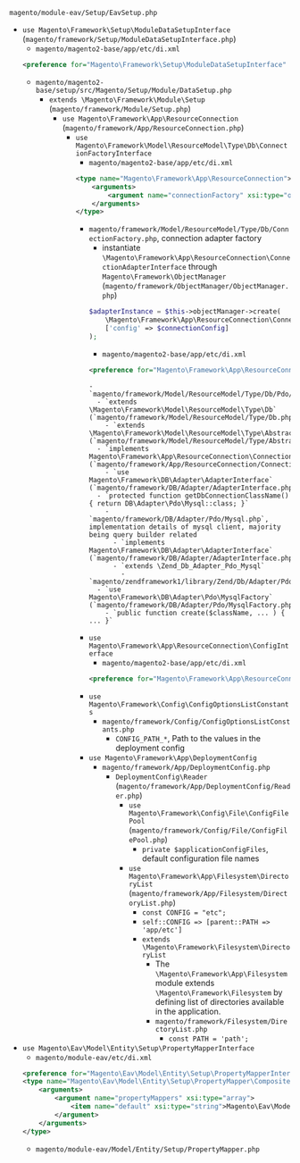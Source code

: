 `magento/module-eav/Setup/EavSetup.php`
- `use Magento\Framework\Setup\ModuleDataSetupInterface` (`magento/framework/Setup/ModuleDataSetupInterface.php`)
  - `magento/magento2-base/app/etc/di.xml`
  ```xml
  <preference for="Magento\Framework\Setup\ModuleDataSetupInterface" type="Magento\Setup\Module\DataSetup" />
  ```
    - `magento/magento2-base/setup/src/Magento/Setup/Module/DataSetup.php`
      - `extends \Magento\Framework\Module\Setup` (`magento/framework/Module/Setup.php`)
        - `use Magento\Framework\App\ResourceConnection` (`magento/framework/App/ResourceConnection.php`)
          - `use Magento\Framework\Model\ResourceModel\Type\Db\ConnectionFactoryInterface`
            - `magento/magento2-base/app/etc/di.xml`
            ```xml
            <type name="Magento\Framework\App\ResourceConnection">
                <arguments>
                    <argument name="connectionFactory" xsi:type="object">Magento\Framework\App\ResourceConnection\ConnectionFactory</argument>
                </arguments>
            </type>
            ```
              - `magento/framework/Model/ResourceModel/Type/Db/ConnectionFactory.php`, connection adapter factory
                - instantiate `\Magento\Framework\App\ResourceConnection\ConnectionAdapterInterface` through `Magento\Framework\ObjectManager` (`magento/framework/ObjectManager/ObjectManager.php`)
                ```php
                $adapterInstance = $this->objectManager->create(
                    \Magento\Framework\App\ResourceConnection\ConnectionAdapterInterface::class,
                    ['config' => $connectionConfig]
                );
                ```
                  - `magento/magento2-base/app/etc/di.xml`
                  ```xml
                  <preference for="Magento\Framework\App\ResourceConnection\ConnectionAdapterInterface" type="Magento\Framework\Model\ResourceModel\Type\Db\Pdo\Mysql"/>
                  ```
                    - `magento/framework/Model/ResourceModel/Type/Db/Pdo/Mysql.php`
                      - `extends \Magento\Framework\Model\ResourceModel\Type\Db` (`magento/framework/Model/ResourceModel/Type/Db.php`)
                        - `extends \Magento\Framework\Model\ResourceModel\Type\AbstractType` (`magento/framework/Model/ResourceModel/Type/AbstractType.php`)
                      - `implements Magento\Framework\App\ResourceConnection\ConnectionAdapterInterface` (`magento/framework/App/ResourceConnection/ConnectionAdapterInterface.php`)
                        - `use Magento\Framework\DB\Adapter\AdapterInterface` (`magento/framework/DB/Adapter/AdapterInterface.php`)
                      - `protected function getDbConnectionClassName() { return DB\Adapter\Pdo\Mysql::class; }`
                        - `magento/framework/DB/Adapter/Pdo/Mysql.php`, implementation details of mysql client, majority being query builder related
                          - `implements Magento\Framework\DB\Adapter\AdapterInterface` (`magento/framework/DB/Adapter/AdapterInterface.php`)
                          - `extends \Zend_Db_Adapter_Pdo_Mysql`
                            - `magento/zendframework1/library/Zend/Db/Adapter/Pdo/Mysql.php`
                      - `use Magento\Framework\DB\Adapter\Pdo\MysqlFactory` (`magento/framework/DB/Adapter/Pdo/MysqlFactory.php`)
                        - `public function create($className, ... ) { ... }`

            - `use Magento\Framework\App\ResourceConnection\ConfigInterface`
              - `magento/magento2-base/app/etc/di.xml`
              ```xml
              <preference for="Magento\Framework\App\ResourceConnection\ConfigInterface" type="Magento\Framework\App\ResourceConnection\Config\Proxy" />
              ```
            - `use Magento\Framework\Config\ConfigOptionsListConstants`
              - `magento/framework/Config/ConfigOptionsListConstants.php`
                - `CONFIG_PATH_*`, Path to the values in the deployment config
            - `use Magento\Framework\App\DeploymentConfig`
              - `magento/framework/App/DeploymentConfig.php`
                - `DeploymentConfig\Reader` (`magento/framework/App/DeploymentConfig/Reader.php`)
                  - `use Magento\Framework\Config\File\ConfigFilePool` (`magento/framework/Config/File/ConfigFilePool.php`)
                    - `private $applicationConfigFiles`, default configuration file names
                  - `use Magento\Framework\App\Filesystem\DirectoryList` (`magento/framework/App/Filesystem/DirectoryList.php`)
                    - `const CONFIG = "etc";`
                    - `self::CONFIG => [parent::PATH => 'app/etc']`
                    - `extends \Magento\Framework\Filesystem\DirectoryList`
                      - The `\Magento\Framework\App\Filesystem` module extends `\Magento\Framework\Filesystem` by defining list of directories available in the application.
                      - `magento/framework/Filesystem/DirectoryList.php`
                        - `const PATH = 'path';`
- `use Magento\Eav\Model\Entity\Setup\PropertyMapperInterface`
  - `magento/module-eav/etc/di.xml`
  ```xml
  <preference for="Magento\Eav\Model\Entity\Setup\PropertyMapperInterface" type="Magento\Eav\Model\Entity\Setup\PropertyMapper\Composite" />
  <type name="Magento\Eav\Model\Entity\Setup\PropertyMapper\Composite">
      <arguments>
          <argument name="propertyMappers" xsi:type="array">
              <item name="default" xsi:type="string">Magento\Eav\Model\Entity\Setup\PropertyMapper</item>
          </argument>
      </arguments>
  </type>
  ```
    - `magento/module-eav/Model/Entity/Setup/PropertyMapper.php`
